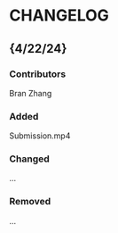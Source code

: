 # CHANGELOG

## {4/22/24}
### Contributors
Bran Zhang

### Added
Submission.mp4

### Changed
...

### Removed
...